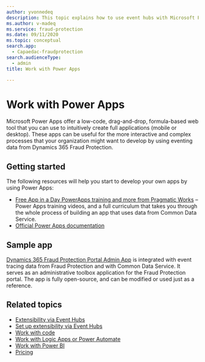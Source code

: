 ```yaml
---
author: yvonnedeq
description: This topic explains how to use event hubs with Microsoft Power Apps to extend the functionality of Dynamics 365 Fraud Protection and incorporate Fraud Protection data into an organization's processes and workflows.
ms.author: v-madeq
ms.service: fraud-protection
ms.date: 09/11/2020
ms.topic: conceptual
search.app:
  - Capaedac-fraudprotection
search.audienceType:
  - admin
title: Work with Power Apps

---
```

# Work with Power Apps

Microsoft Power Apps offer a low-code, drag-and-drop, formula-based web tool that you can use to intuitively create full applications (mobile or desktop). These apps can be useful for the more interactive and complex processes that your organization might want to develop by using eventing data from Dynamics 365 Fraud Protection.

## Getting started

The following resources will help you start to develop your own apps by using Power Apps:

- [Free App in a Day PowerApps training and more from Pragmatic Works](https://powerapps.microsoft.com/blog/free-app-in-a-day-powerapps-training-and-more-from-pragmatic-works/) – Power Apps training videos, and a full curriculum that takes you through the whole process of building an app that uses data from Common Data Service.
- [Official Power Apps documentation](https://docs.microsoft.com/powerapps/)

## Sample app

[Dynamics 365 Fraud Protection Portal Admin App](https://github.com/microsoft/Dynamics-365-Fraud-Protection-Samples/tree/master/power%20app%20sample) is integrated with event tracing data from Fraud Protection and with Common Data Service. It serves as an administrative toolbox application for the Fraud Protection portal. The app is fully open-source, and can be modified or used just as a reference.

## Related topics

- [Extensibility via Event Hubs](extensibility-via-event-hubs-overview.md)
- [Set up extensibility via Event Hubs](extensibility-setup.md)	
- [Work with code](extensibility-with-code.md)
- [Work with Logic Apps or Power Automate](extensibility-with-power-automate.md)
- [Work with Power BI](extensibility-with-power-bi.md)
- [Pricing](extensibility-pricing.md)
